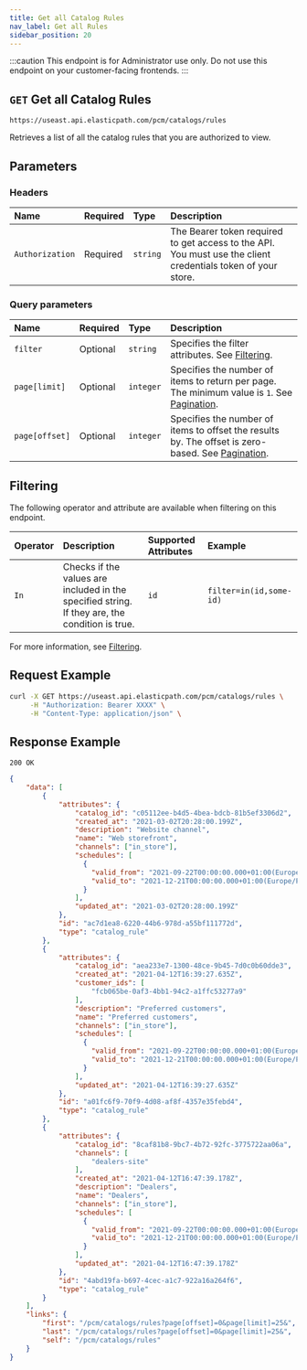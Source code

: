 ```yaml
---
title: Get all Catalog Rules
nav_label: Get all Rules
sidebar_position: 20
---
```


:::caution
This endpoint is for Administrator use only. Do not use this endpoint on your customer-facing frontends.
:::

## `GET` Get all Catalog Rules

```text
https://useast.api.elasticpath.com/pcm/catalogs/rules
```

Retrieves a list of all the catalog rules that you are authorized to view.

## Parameters

### Headers

| Name | Required | Type | Description |
| :--- | :--- | :--- | :--- |
| `Authorization` | Required | `string` | The Bearer token required to get access to the API. You must use the client credentials token of your store. |

### Query parameters

| Name | Required | Type | Description |
| :--- | :--- | :--- | :--- |
| `filter`| Optional | `string` | Specifies the filter attributes. See [Filtering](#filtering). |
| `page[limit]` | Optional | `integer` | Specifies the number of items to return per page. The minimum value is `1`. See [Pagination](/docs/commerce-cloud/api-overview/pagination). |
| `page[offset]` | Optional | `integer` | Specifies the number of items to offset the results by. The offset is zero-based. See [Pagination](/docs/commerce-cloud/api-overview/pagination). |

## Filtering

The following operator and attribute are available when filtering on this endpoint.

| Operator | Description | Supported Attributes | Example |
|:--- |:--- |:--- |:--- |
| `In` | Checks if the values are included in the specified string. If they are, the condition is true. | `id` | `filter=in(id,some-id)` | 

For more information, see [Filtering](/docs/commerce-cloud/api-overview/filtering).

## Request Example

```bash
curl -X GET https://useast.api.elasticpath.com/pcm/catalogs/rules \
     -H "Authorization: Bearer XXXX" \
     -H "Content-Type: application/json" \
```

## Response Example

`200 OK`

```json
{
    "data": [
        {
            "attributes": {
                "catalog_id": "c05112ee-b4d5-4bea-bdcb-81b5ef3306d2",
                "created_at": "2021-03-02T20:28:00.199Z",
                "description": "Website channel",
                "name": "Web storefront",
                "channels": ["in_store"],
                "schedules": [
                  {
                    "valid_from": "2021-09-22T00:00:00.000+01:00(Europe/Paris)",
                    "valid_to": "2021-12-21T00:00:00.000+01:00(Europe/Paris)"
                  }
                ],
                "updated_at": "2021-03-02T20:28:00.199Z"
            },
            "id": "ac7d1ea8-6220-44b6-978d-a55bf111772d",
            "type": "catalog_rule"
        },
        {
            "attributes": {
                "catalog_id": "aea233e7-1300-48ce-9b45-7d0c0b60dde3",
                "created_at": "2021-04-12T16:39:27.635Z",
                "customer_ids": [
                    "fcb065be-0af3-4bb1-94c2-a1ffc53277a9"
                ],
                "description": "Preferred customers",
                "name": "Preferred customers",
                "channels": ["in_store"],
                "schedules": [
                  {
                    "valid_from": "2021-09-22T00:00:00.000+01:00(Europe/Paris)",
                    "valid_to": "2021-12-21T00:00:00.000+01:00(Europe/Paris)"
                  }
                ],
                "updated_at": "2021-04-12T16:39:27.635Z"
            },
            "id": "a01fc6f9-70f9-4d08-af8f-4357e35febd4",
            "type": "catalog_rule"
        },
        {
            "attributes": {
                "catalog_id": "8caf81b8-9bc7-4b72-92fc-3775722aa06a",
                "channels": [
                    "dealers-site"
                ],
                "created_at": "2021-04-12T16:47:39.178Z",
                "description": "Dealers",
                "name": "Dealers",
                "channels": ["in_store"],
                "schedules": [
                  {
                    "valid_from": "2021-09-22T00:00:00.000+01:00(Europe/Paris)",
                    "valid_to": "2021-12-21T00:00:00.000+01:00(Europe/Paris)"
                  }
                ],
                "updated_at": "2021-04-12T16:47:39.178Z"
            },
            "id": "4abd19fa-b697-4cec-a1c7-922a16a264f6",
            "type": "catalog_rule"
        }
    ],
    "links": {
        "first": "/pcm/catalogs/rules?page[offset]=0&page[limit]=25&",
        "last": "/pcm/catalogs/rules?page[offset]=0&page[limit]=25&",
        "self": "/pcm/catalogs/rules"
    }
}
```
